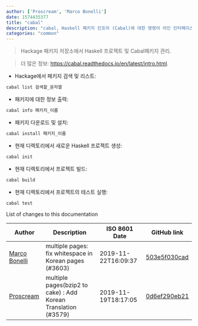 ```yaml
---
author: ['Proscream', 'Marco Bonelli']
date: 1574435377
title: "cabal"
description: "cabal, Haskell 패키지 인프라 (Cabal)에 대한 명령어 라인 인터페이스."
categories: "common"
---
```

> Hackage 패키지 저장소에서 Haskell 프로젝트 및 Cabal패키지 관리.

> 더 많은 정보: <https://cabal.readthedocs.io/en/latest/intro.html>.

- Hackage에서 패키지 검색 및 리스트:

```bash
cabal list 검색할_문자열
```

- 패키지에 대한 정보 출력:

```bash
cabal info 패키지_이름
```

- 패키지 다운로드 및 설치:

```bash
cabal install 패키지_이름
```

- 현재 디렉토리에서 새로운 Haskell 프로젝트 생성:

```bash
cabal init
```

- 현재 디렉토리에서 프로젝트 빌드:

```bash
cabal build
```

- 현재 디렉토리에서 프로젝트의 테스트 실행:

```bash
cabal test
```
List of changes to this documentation


Author | Description | ISO 8601 Date | GitHub link
------|-----|-----|-----
[Marco Bonelli](mailto:mebeim@users.noreply.github.com) | multiple pages: fix whitespace in Korean pages (#3603) | 2019-11-22T16:09:37 | [503e5f030cad](https://github.com/tldr-pages/tldr/commit/503e5f030cada020dd32b7d2bef431e2e8b5b2d8)
[Proscream](mailto:proscream@naver.com) | multiple pages(bzip2 to cake) : Add Korean Translation (#3579) | 2019-11-19T18:17:05 | [0d6ef290eb21](https://github.com/tldr-pages/tldr/commit/0d6ef290eb21a44bf9d8275802396b9fae12acd8)


